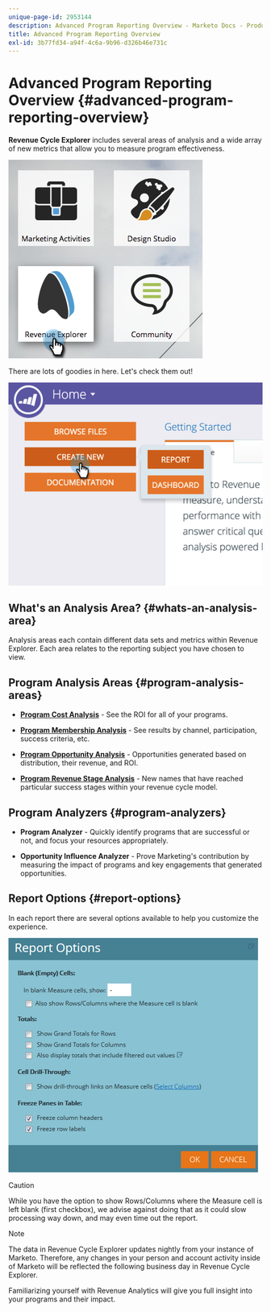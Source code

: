 ```yaml
---
unique-page-id: 2953144
description: Advanced Program Reporting Overview - Marketo Docs - Product Documentation
title: Advanced Program Reporting Overview
exl-id: 3b77fd34-a94f-4c6a-9b96-d326b46e731c
---
```

# Advanced Program Reporting Overview {#advanced-program-reporting-overview}

**Revenue Cycle Explorer** includes several areas of analysis and a wide array of new metrics that allow you to measure program effectiveness.

![](assets/rev.png)

There are lots of goodies in here. Let's check them out!

![](assets/image2015-4-30-10-3a15-3a17.png)

## What's an Analysis Area? {#whats-an-analysis-area}

Analysis areas each contain different data sets and metrics within Revenue Explorer. Each area relates to the reporting subject you have chosen to view.

## Program Analysis Areas {#program-analysis-areas}

* **[Program Cost Analysis](understanding-the-program-cost-analysis-area.md)** - See the ROI for all of your programs.

* **[Program Membership Analysis](understanding-the-program-membership-analysis-area.md)** - See results by channel, participation, success criteria, etc.

* **[Program Opportunity Analysis](understanding-the-program-opportunity-analysis-area.md)** - Opportunities generated based on distribution, their revenue, and ROI.

* **[Program Revenue Stage Analysis](understanding-the-program-revenue-stage-analysis-area.md)** - New names that have reached particular success stages within your revenue cycle model.

## Program Analyzers {#program-analyzers}

* **Program Analyzer** - Quickly identify programs that are successful or not, and focus your resources appropriately.

* **Opportunity Influence Analyzer** - Prove Marketing's contribution by measuring the impact of programs and key engagements that generated opportunities.

## Report Options {#report-options}

In each report there are several options available to help you customize the experience.

![](assets/report-options.png)

>[!CAUTION]
>
>While you have the option to show Rows/Columns where the Measure cell is left blank (first checkbox), we advise against doing that as it could slow processing way down, and may even time out the report.

>[!NOTE]
>
>The data in Revenue Cycle Explorer updates nightly from your instance of Marketo. Therefore, any changes in your person and account activity inside of Marketo will be reflected the following business day in Revenue Cycle Explorer.

Familiarizing yourself with Revenue Analytics will give you full insight into your programs and their impact.
